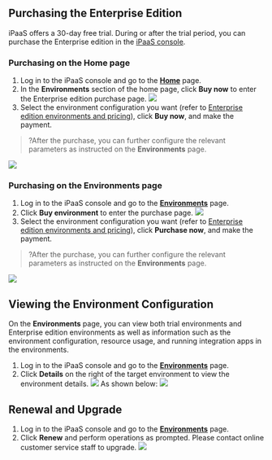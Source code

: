 
## Purchasing the Enterprise Edition

iPaaS offers a 30-day free trial. During or after the trial period, you can purchase the Enterprise edition in the [iPaaS console](https://console.cloud.tencent.com/ipaas).

### Purchasing on the Home page

1. Log in to the iPaaS console and go to the [**Home**](https://console.cloud.tencent.com/ipaas) page.
2. In the **Environments** section of the home page, click **Buy now** to enter the Enterprise edition purchase page.
![](https://qcloudimg.tencent-cloud.cn/raw/d39f2fe7580476392626c75f8fd7cd00.png)
3. Select the environment configuration you want (refer to [Enterprise edition environments and pricing](https://www.tencentcloud.com/document/product/1165/51578)), click **Buy now**, and make the payment.
>?After the purchase, you can further configure the relevant parameters as instructed on the **Environments** page.
>
![](https://qcloudimg.tencent-cloud.cn/raw/efd76ff1b7c34f65800120afa9d71fc8.png)

### Purchasing on the Environments page

1. Log in to the iPaaS console and go to the [**Environments**](https://console.cloud.tencent.com/ipaas/env) page.
2. Click **Buy environment** to enter the purchase page.
   ![](https://qcloudimg.tencent-cloud.cn/raw/9de967fa863fbae18ad4db16d780f8d8.png)
3. Select the environment configuration you want (refer to [Enterprise edition environments and pricing](https://www.tencentcloud.com/document/product/1165/51578)), click **Purchase now**, and make the payment.
>?After the purchase, you can further configure the relevant parameters as instructed on the **Environments** page.
>
![](https://qcloudimg.tencent-cloud.cn/raw/efd76ff1b7c34f65800120afa9d71fc8.png)

## Viewing the Environment Configuration

On the **Environments** page, you can view both trial environments and Enterprise edition environments as well as information such as the environment configuration, resource usage, and running integration apps in the environments.
1. Log in to the iPaaS console and go to the [**Environments**](https://console.cloud.tencent.com/ipaas/env) page.
2. Click **Details** on the right of the target environment to view the environment details.
![](https://qcloudimg.tencent-cloud.cn/raw/0b9f8971449d009fa09760960bd1f580.png)
As shown below:
![](https://qcloudimg.tencent-cloud.cn/raw/9a8aa022b48f5a288f7f7e259627893a.png)

## Renewal and Upgrade
1. Log in to the iPaaS console and go to the [**Environments**](https://console.cloud.tencent.com/ipaas/env) page.
2. Click **Renew** and perform operations as prompted. Please contact online customer service staff to upgrade.
![](https://qcloudimg.tencent-cloud.cn/raw/230df699b2fa7ff413e247642c9d3515.png)
